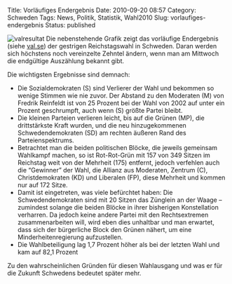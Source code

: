 Title: Vorläufiges Endergebnis
Date: 2010-09-20 08:57
Category: Schweden
Tags: News, Politik, Statistik, Wahl2010
Slug: vorlaufiges-endergebnis
Status: published

![valresultat](/pic/valresultat.png) Die nebenstehende Grafik
zeigt das vorläufige Endergebnis (siehe [val.se](http://www.val.se)) der
gestrigen Reichstagswahl in Schweden. Daran werden sich höchstens noch
vereinzelte Zehntel ändern, wenn man am Mittwoch die endgültige
Auszählung bekannt gibt.

Die wichtigsten Ergebnisse sind demnach:

-   Die Sozialdemokraten (S) sind Verlierer der Wahl und bekommen so
    wenige Stimmen wie nie zuvor. Der Abstand zu den Moderaten (M) von
    Fredrik Reinfeldt ist von 25 Prozent bei der Wahl von 2002 auf unter
    ein Prozent geschrumpft, auch wenn (S) größte Partei bleibt.
-   Die kleinen Parteien verlieren leicht, bis auf die Grünen (MP), die
    drittstärkste Kraft wurden, und die neu hinzugekommenen
    Schwedendemokraten (SD) am rechten äußeren Rand des
    Parteienspektrums.
-   Betrachtet man die beiden politischen Blöcke, die jeweils gemeinsam
    Wahlkampf machen, so ist Rot-Rot-Grün mit 157 von 349 Sitzen im
    Reichstag weit von der Mehrheit (175) entfernt, jedoch verfehlen
    auch die “Gewinner” der Wahl, die Allianz aus Moderaten, Zentrum
    (C), Christdemokraten (KD) und Liberalen (FP), diese Mehrheit und
    kommen nur auf 172 Sitze.
-   Damit ist eingetreten, was viele befürchtet haben: Die
    Schwedendemokraten sind mit 20 Sitzen das Zünglein an der Waage –
    zumindest solange die beiden Blöcke in ihrer bisherigen
    Konstellation verharren. Da jedoch keine andere Partei mit den
    Rechtsextremen zusammenarbeiten will, wird eben dies unhaltbar und
    man erwartet, dass sich der bürgerliche Block den Grünen nähert, um
    eine Minderheitenregierung aufzustellen.
-   Die Wahlbeteiligung lag 1,7 Prozent höher als bei der letzten Wahl
    und kam auf 82,1 Prozent

</p>
Zu den wahrscheinlichen Gründen für diesen Wahlausgang und was er für
die Zukunft Schwedens bedeutet später mehr.

